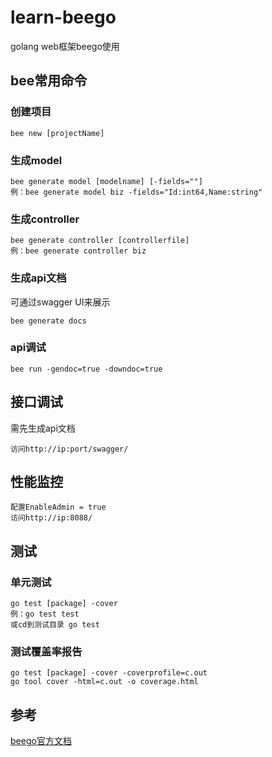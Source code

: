 # learn-beego
golang web框架beego使用

## bee常用命令
### 创建项目
```
bee new [projectName]
```
### 生成model
```
bee generate model [modelname] [-fields=""]   
例：bee generate model biz -fields="Id:int64,Name:string"
```
### 生成controller
```
bee generate controller [controllerfile]   
例：bee generate controller biz
```
### 生成api文档
可通过swagger UI来展示
```
bee generate docs
```
### api调试
```
bee run -gendoc=true -downdoc=true
```

## 接口调试
需先生成api文档
```
访问http://ip:port/swagger/
```
## 性能监控
```
配置EnableAdmin = true
访问http://ip:8088/
```

## 测试
### 单元测试
```
go test [package] -cover   
例：go test test   
或cd到测试目录 go test
```
### 测试覆盖率报告
```
go test [package] -cover -coverprofile=c.out   
go tool cover -html=c.out -o coverage.html
```

## 参考
[beego官方文档](https://beego.me/docs/intro/) 